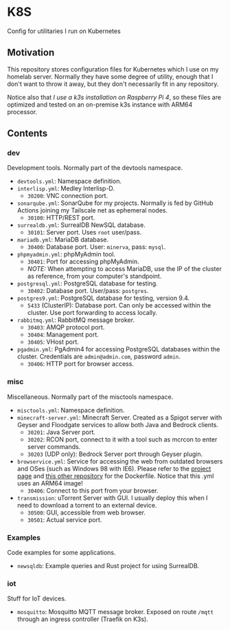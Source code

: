 # K8S

Config for utilitaries I run on Kubernetes

## Motivation

This repository stores configuration files for Kubernetes which I use on my homelab
server. Normally they have some degree of utility, enough that I don't want to throw
it away, but they don't necessarily fit in any repository.

Notice also that *I use a k3s installation on Raspberry Pi 4*, so these files are
optimized and tested on an on-premise k3s instance with ARM64 processor.

## Contents

### dev

Development tools. Normally part of the devtools namespace.

- `devtools.yml`: Namespace definition.
- `interlisp.yml`: Medley Interlisp-D.
  - `30200`: VNC connection port.
- `sonarqube.yml`: SonarQube for my projects. Normally is fed by GitHub Actions joining
  my Tailscale net as ephemeral nodes.
  - `30100`: HTTP/REST port.
- `surrealdb.yml`: SurrealDB NewSQL database.
  - `30101`: Server port. Uses `root` user/pass.
- `mariadb.yml`: MariaDB database.
  - `30400`: Database port. User: `minerva`, pass: `mysql`.
- `phpmyadmin.yml`: phpMyAdmin tool.
  - `30401`: Port for accessing phpMyAdmin.
  - *NOTE:* When attempting to access MariaDB, use the IP of the cluster
	as reference, from your computer's standpoint.
- `postgresql.yml`: PostgreSQL database for testing.
  - `30402`: Database port. User/pass: `postgres`.
- `postgres9.yml`: PostgreSQL database for testing, version 9.4.
  - `5433` (ClusterIP): Database port. Can only be accessed within the cluster. Use port forwarding to access locally.
- `rabbitmq.yml`: RabbitMQ message broker.
  - `30403`: AMQP protocol port.
  - `30404`: Management port.
  - `30405`: VHost port.
- `pgadmin.yml`: PgAdmin4 for accessing PostgreSQL databases within the cluster. Credentials are `admin@admin.com`, password `admin`.
  - `30406`: HTTP port for browser access.

### misc

Miscellaneous. Normally part of the misctools namespace.

- `misctools.yml`: Namespace definition.
- `minecraft-server.yml`: Minecraft Server. Created as a Spigot server with Geyser and
  Floodgate services to allow both Java and Bedrock clients.
  - `30201`: Java Server port.
  - `30202`: RCON port, connect to it with a tool such as mcrcon to enter server commands.
  - `30203` (UDP only): Bedrock Server port through Geyser plugin.
- `browservice.yml`: Service for accessing the web from outdated browsers and OSes (such
  as Windows 98 with IE6). Please refer to the [project page](https://github.com/ttalvitie/browservice/) and [this other repository](https://github.com/vivlim/browservice-docker)
  for the Dockerfile. Notice that this .yml uses an ARM64 image!
  - `30406`: Connect to this port from your browser.
- `transmission`: uTorrent Server with GUI. I usually deploy this when I need to download a torrent to an external device.
  - `30500`: GUI, accessible from web browser.
  - `30501`: Actual service port.

### Examples

Code examples for some applications.

- `newsqldb`: Example queries and Rust project for using SurrealDB.

### iot

Stuff for IoT devices.

- `mosquitto`: Mosquitto MQTT message broker. Exposed on route `/mqtt` through an ingress controller (Traefik on K3s).
